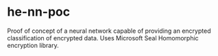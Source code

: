 # he-nn-poc
Proof of concept of a neural network capable of providing an encrypted classification of encrypted data. Uses Microsoft Seal Homomorphic encryption library.
